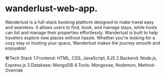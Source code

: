 # wanderlust-web-app.

Wanderlust is a full-stack booking platform designed to make travel easy and seamless. It allows users to find, book, and manage stays, while hosts can list and manage their properties effortlessly.
Wanderlust is built to help travelers explore new places without hassle. Whether you're looking for a cozy stay or hosting your space, Wanderlust makes the journey smooth and enjoyable!

🛠Tech Stack
1.Frontend: HTML, CSS, JavaScript, EJS
2.Backend: Node.js, Express.js
3.Database: MongoDB
4.Tools: Mongoose, Nodemon, Method-Override
